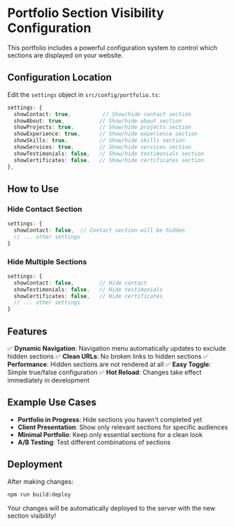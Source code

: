 # Portfolio Section Visibility Configuration

This portfolio includes a powerful configuration system to control which sections are displayed on your website.

## Configuration Location

Edit the `settings` object in `src/config/portfolio.ts`:

```typescript
settings: {
  showContact: true,          // Show/hide contact section
  showAbout: true,           // Show/hide about section
  showProjects: true,        // Show/hide projects section
  showExperience: true,      // Show/hide experience section
  showSkills: true,          // Show/hide skills section
  showServices: true,        // Show/hide services section
  showTestimonials: false,   // Show/hide testimonials section
  showCertificates: false,   // Show/hide certificates section
},
```

## How to Use

### Hide Contact Section
```typescript
settings: {
  showContact: false,  // Contact section will be hidden
  // ... other settings
}
```

### Hide Multiple Sections
```typescript
settings: {
  showContact: false,        // Hide contact
  showTestimonials: false,   // Hide testimonials
  showCertificates: false,   // Hide certificates
  // ... other settings
}
```

## Features

✅ **Dynamic Navigation**: Navigation menu automatically updates to exclude hidden sections
✅ **Clean URLs**: No broken links to hidden sections
✅ **Performance**: Hidden sections are not rendered at all
✅ **Easy Toggle**: Simple true/false configuration
✅ **Hot Reload**: Changes take effect immediately in development

## Example Use Cases

- **Portfolio in Progress**: Hide sections you haven't completed yet
- **Client Presentation**: Show only relevant sections for specific audiences
- **Minimal Portfolio**: Keep only essential sections for a clean look
- **A/B Testing**: Test different combinations of sections

## Deployment

After making changes:

```bash
npm run build:deploy
```

Your changes will be automatically deployed to the server with the new section visibility!
